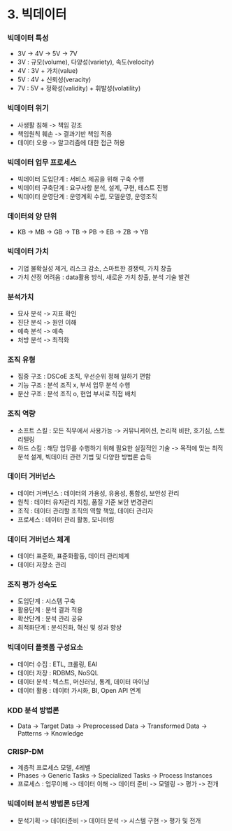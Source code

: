 # 3. 빅데이터

### 빅데이터 특성
- 3V -> 4V -> 5V -> 7V
- 3V : 규모(volume), 다양성(variety), 속도(velocity)
- 4V : 3V + 가치(value)
- 5V : 4V + 신뢰성(veracity)
- 7V : 5V + 정확성(validity) + 휘발성(volatility)

### 빅데이터 위기
- 사생활 침해 -> 책임 강조
- 책임원칙 훼손 -> 결과기반 책임 적용
- 데이터 오용 -> 알고리즘에 대한 접근 허용

### 빅데이터 업무 프로세스
- 빅데이터 도입단계 : 서비스 제공을 위해 구축 수행
- 빅데이터 구축단계 : 요구사항 분석, 설계, 구현, 테스트 진행
- 빅데이터 운영단계 : 운영계획 수립, 모델운영, 운영조직

### 데이터의 양 단위
- KB -> MB -> GB -> TB -> PB -> EB -> ZB -> YB

### 빅데이터 가치
- 기업 불확실성 제거, 리스크 감소, 스마트한 경쟁력, 가치 창출
- 가치 산정 어려움 : data활용 방식, 새로운 가치 창출, 분석 기술 발견

### 분석가치
- 묘사 분석 -> 지표 확인
- 진단 분석 -> 원인 이해
- 예측 분석 -> 예측
- 처방 분석 -> 최적화

### 조직 유형
- 집중 구조 : DSCoE 조직, 우선순위 정해 일하기 편함
- 기능 구조 : 분석 조직 x, 부서 업무 분석 수행
- 분산 구조 : 분석 조직 o, 현업 부서로 직접 배치

### 조직 역량
- 소프트 스킬 : 모든 직무에서 사용가능 -> 커뮤니케이션, 논리적 비판, 호기심, 스토리텔링
- 하드 스킬 : 해당 업무를 수행하기 위해 필요한 실질적인 기술 -> 목적에 맞는 최적 분석 설계, 빅데이터 관련 기법 및 다양한 방법론 습득

### 데이터 거버넌스
- 데이터 거버넌스 : 데이터의 가용성, 유용성, 통합성, 보안성 관리
- 원칙 : 데이터 유지관리 지침, 품질 기준 보안 변경관리
- 조직 : 데이터 관리할 조직의 역할 책임, 데이터 관리자
- 프로세스 : 데이터 관리 활동, 모니터링

### 데이터 거버넌스 체계
- 데이터 표준화, 표준화활동, 데이터 관리체계
- 데이터 저장소 관리

### 조직 평가 성숙도
- 도입단계 : 시스템 구축
- 활용단계 : 분석 결과 적용
- 확산단계 : 분석 관리 공유
- 최적화단계 : 분석진화, 혁신 및 성과 향상


### 빅데이터 플렛폼 구성요소
- 데이터 수집 : ETL, 크롤링, EAI
- 데이터 저장 : RDBMS, NoSQL
- 데이터 분석 : 텍스트, 머신러닝, 통계, 데이터 마이닝
- 데이터 활용 : 데이터 가시화, BI, Open API 연계

### KDD 분석 방법론
- Data -> Target Data -> Preprocessed Data -> Transformed Data -> Patterns -> Knowledge

### CRISP-DM
- 계층적 프로세스 모델, 4레벨
- Phases -> Generic Tasks -> Specialized Tasks -> Process Instances
- 프로세스 :  업무이해 -> 데이터 이해 -> 데이터 준비 -> 모델링 -> 평가 -> 전개

### 빅데이터 분석 방법론 5단계
- 분석기획 -> 데이터준비 -> 데이터 분석 -> 시스템 구현 -> 평가 및 전개